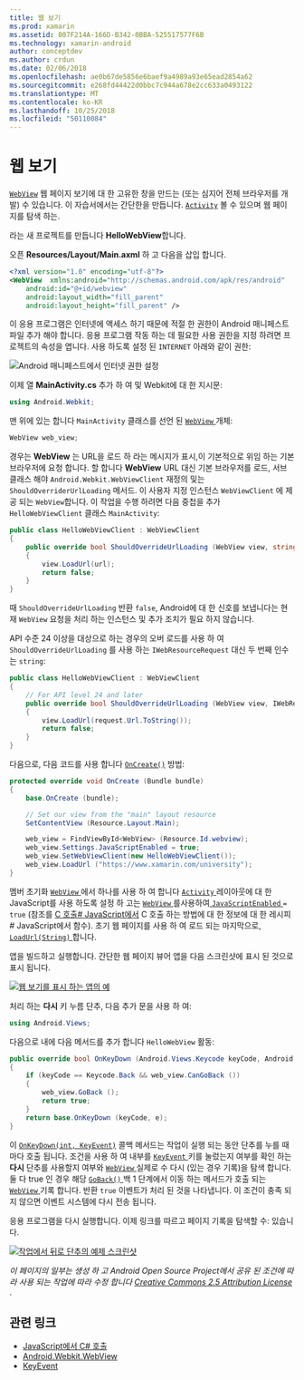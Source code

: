 ```yaml
---
title: 웹 보기
ms.prod: xamarin
ms.assetid: 807F214A-166D-B342-0BBA-525517577F6B
ms.technology: xamarin-android
author: conceptdev
ms.author: crdun
ms.date: 02/06/2018
ms.openlocfilehash: ae0b67de5856e6baef9a4989a93e65ead2854a62
ms.sourcegitcommit: e268fd44422d0bbc7c944a678e2cc633a0493122
ms.translationtype: MT
ms.contentlocale: ko-KR
ms.lasthandoff: 10/25/2018
ms.locfileid: "50110084"
---
```

# <a name="web-view"></a>웹 보기

[`WebView`](https://developer.xamarin.com/api/type/Android.Webkit.WebView/) 웹 페이지 보기에 대 한 고유한 창을 만드는 (또는 심지어 전체 브라우저를 개발) 수 있습니다. 이 자습서에서는 간단한을 만듭니다. [`Activity`](https://developer.xamarin.com/api/type/Android.App.Activity/)
볼 수 있으며 웹 페이지를 탐색 하는.

라는 새 프로젝트를 만듭니다 **HelloWebView**합니다.

오픈 **Resources/Layout/Main.axml** 하 고 다음을 삽입 합니다.

```xml
<?xml version="1.0" encoding="utf-8"?>
<WebView  xmlns:android="http://schemas.android.com/apk/res/android"
    android:id="@+id/webview"
    android:layout_width="fill_parent"
    android:layout_height="fill_parent" />
```

이 응용 프로그램은 인터넷에 액세스 하기 때문에 적절 한 권한이 Android 매니페스트 파일 추가 해야 합니다. 응용 프로그램 작동 하는 데 필요한 사용 권한을 지정 하려면 프로젝트의 속성을 엽니다. 사용 하도록 설정 된 `INTERNET` 아래와 같이 권한:

![Android 매니페스트에서 인터넷 권한 설정](web-view-images/01-set-internet-permissions.png)

이제 열 **MainActivity.cs** 추가 하 여 및 Webkit에 대 한 지시문:

```csharp
using Android.Webkit;
```

맨 위에 있는 합니다 `MainActivity` 클래스를 선언 된 [ `WebView` ](https://developer.xamarin.com/api/type/Android.Webkit.WebView/) 개체:

```csharp
WebView web_view;
```

경우는 **WebView** 는 URL을 로드 하 라는 메시지가 표시,이 기본적으로 위임 하는 기본 브라우저에 요청 합니다. 할 합니다 **WebView** URL 대신 기본 브라우저를 로드, 서브 클래스 해야 `Android.Webkit.WebViewClient` 재정의 및는 `ShouldOverriderUrlLoading` 메서드. 이 사용자 지정 인스턴스 `WebViewClient` 에 제공 되는 `WebView`합니다. 이 작업을 수행 하려면 다음 중첩을 추가 `HelloWebViewClient` 클래스 `MainActivity`:

```csharp
public class HelloWebViewClient : WebViewClient
{
    public override bool ShouldOverrideUrlLoading (WebView view, string url)
    {
        view.LoadUrl(url);
        return false;
    }
}
```

때 `ShouldOverrideUrlLoading` 반환 `false`, Android에 대 한 신호를 보냅니다는 현재 `WebView` 요청을 처리 하는 인스턴스 및 추가 조치가 필요 하지 않습니다. 

API 수준 24 이상을 대상으로 하는 경우의 오버 로드를 사용 하 여 `ShouldOverrideUrlLoading` 를 사용 하는 `IWebResourceRequest` 대신 두 번째 인수는 `string`:

```csharp
public class HelloWebViewClient : WebViewClient
{
    // For API level 24 and later
    public override bool ShouldOverrideUrlLoading (WebView view, IWebResourceRequest request)
    {
        view.LoadUrl(request.Url.ToString());
        return false;
    }
}
```

다음으로, 다음 코드를 사용 합니다 [`OnCreate()`](https://developer.xamarin.com/api/member/Android.App.Activity.OnCreate/(Android.OS.Bundle))
방법:

```csharp
protected override void OnCreate (Bundle bundle)
{
    base.OnCreate (bundle);

    // Set our view from the "main" layout resource
    SetContentView (Resource.Layout.Main);

    web_view = FindViewById<WebView> (Resource.Id.webview);
    web_view.Settings.JavaScriptEnabled = true;
    web_view.SetWebViewClient(new HelloWebViewClient());
    web_view.LoadUrl ("https://www.xamarin.com/university");
}
```

멤버 초기화 [ `WebView` ](https://developer.xamarin.com/api/type/Android.Webkit.WebView/) 에서 하나를 사용 하 여 합니다 [ `Activity` ](https://developer.xamarin.com/api/type/Android.App.Activity/) 레이아웃에 대 한 JavaScript를 사용 하도록 설정 하 고는 [ `WebView` ](https://developer.xamarin.com/api/type/Android.Webkit.WebView/) 를사용하여[ `JavaScriptEnabled` ](https://developer.xamarin.com/api/property/Android.Webkit.WebSettings.JavaScriptEnabled/) 
 `= true` (참조를 [C 호출\# JavaScript에서](https://github.com/xamarin/recipes/tree/master/Recipes/android/controls/webview/call_csharp_from_javascript) C 호출 하는 방법에 대 한 정보에 대 한 레시피\# JavaScript에서 함수). 초기 웹 페이지를 사용 하 여 로드 되는 마지막으로, [ `LoadUrl(String)` ](https://developer.xamarin.com/api/type/Android.Webkit.WebView/%2fM%2fLoadUrl)합니다.

앱을 빌드하고 실행합니다. 간단한 웹 페이지 뷰어 앱을 다음 스크린샷에 표시 된 것으로 표시 됩니다.

[![웹 보기를 표시 하는 앱의 예](web-view-images/02-simple-webview-app-sml.png)](web-view-images/02-simple-webview-app.png#lightbox)

처리 하는 **다시** 키 누름 단추, 다음 추가 문을 사용 하 여:

```csharp
using Android.Views;
```

다음으로 내에 다음 메서드를 추가 합니다 `HelloWebView` 활동:

```csharp
public override bool OnKeyDown (Android.Views.Keycode keyCode, Android.Views.KeyEvent e)
{
    if (keyCode == Keycode.Back && web_view.CanGoBack ())
    {
        web_view.GoBack ();
        return true;
    }
    return base.OnKeyDown (keyCode, e);
}
```

이 [`OnKeyDown(int, KeyEvent)`](https://developer.xamarin.com/api/member/Android.App.Activity.OnKeyDown/(Android.Views.Keycode%2cAndroid.Views.KeyEvent))
콜백 메서드는 작업이 실행 되는 동안 단추를 누를 때마다 호출 됩니다. 조건을 사용 하 여 내부를 [ `KeyEvent` ](https://developer.xamarin.com/api/type/Android.Views.KeyEvent/) 키를 눌렀는지 여부를 확인 하는 **다시** 단추를 사용할지 여부와 [ `WebView` ](https://developer.xamarin.com/api/type/Android.Webkit.WebView/) 실제로 수 다시 (있는 경우 기록)을 탐색 합니다. 둘 다 true 인 경우 해당 [ `GoBack()` ](https://developer.xamarin.com/api/member/Android.Webkit.WebView.GoBack/) 백 1 단계에서 이동 하는 메서드가 호출 되는 [ `WebView` ](https://developer.xamarin.com/api/type/Android.Webkit.WebView/) 기록 합니다. 반환 `true` 이벤트가 처리 된 것을 나타냅니다. 이 조건이 충족 되지 않으면 이벤트 시스템에 다시 전송 됩니다.

응용 프로그램을 다시 실행합니다. 이제 링크를 따르고 페이지 기록을 탐색할 수: 있습니다.

[![작업에서 뒤로 단추의 예제 스크린샷](web-view-images/03-back-button-sml.png)](web-view-images/03-back-button.png#lightbox)


*이 페이지의 일부는 생성 하 고 Android Open Source Project에서 공유 된 조건에 따라 사용 되는 작업에 따라 수정 합니다*
[*Creative Commons 2.5 Attribution License* ](http://creativecommons.org/licenses/by/2.5/).


## <a name="related-links"></a>관련 링크

- [JavaScript에서 C# 호출](https://github.com/xamarin/recipes/tree/master/Recipes/android/controls/webview/call_csharp_from_javascript)
- [Android.Webkit.WebView](https://developer.xamarin.com/api/type/Android.Webkit.WebView)
- [KeyEvent](https://developer.xamarin.com/api/type/Android.Webkit.WebView/Client)
